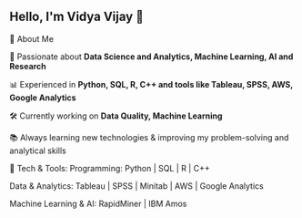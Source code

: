 ## Hello, I'm Vidya Vijay 👋  

🚀 About Me 

🎯 Passionate about **Data Science and Analytics, Machine Learning, AI and Research** 

📊 Experienced in **Python, SQL, R, C++ and tools like Tableau, SPSS, AWS, Google Analytics**

🛠️ Currently working on **Data Quality, Machine Learning** 

📚 Always learning new technologies & improving my problem-solving and analytical skills


🔧 Tech & Tools:
Programming: Python | SQL | R | C++ 

Data & Analytics: Tableau | SPSS | Minitab | AWS | Google Analytics

Machine Learning & AI: RapidMiner | IBM Amos 

